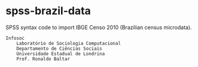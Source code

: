 spss-brazil-data
================

SPSS syntax code to import IBGE Censo 2010 (Brazilian census microdata).

	Infosoc
		Laboratório de Sociologia Computacional
		Departamento de Ciências Sociais
		Universidade Estadual de Londrina
		Prof. Ronaldo Baltar
